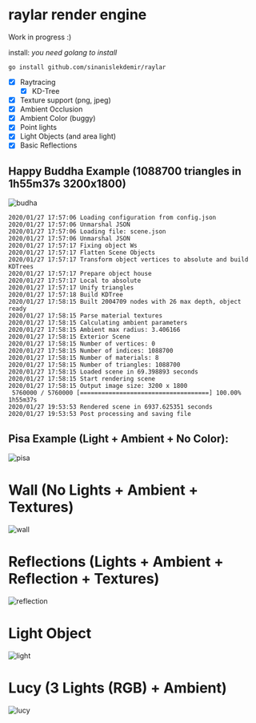 # raylar render engine

Work in progress :)

install: _you need golang to install_

    go install github.com/sinanislekdemir/raylar

- [x] Raytracing
  - [x] KD-Tree
- [x] Texture support (png, jpeg)
- [x] Ambient Occlusion
- [x] Ambient Color (buggy)
- [x] Point lights
- [x] Light Objects (and area light)
- [x] Basic Reflections

## Happy Buddha Example (1088700 triangles in 1h55m37s 3200x1800)
![budha](https://www.islekdemir.com/budha.jpg)

    2020/01/27 17:57:06 Loading configuration from config.json
    2020/01/27 17:57:06 Unmarshal JSON
    2020/01/27 17:57:06 Loading file: scene.json
    2020/01/27 17:57:06 Unmarshal JSON
    2020/01/27 17:57:17 Fixing object Ws
    2020/01/27 17:57:17 Flatten Scene Objects
    2020/01/27 17:57:17 Transform object vertices to absolute and build KDTrees
    2020/01/27 17:57:17 Prepare object house
    2020/01/27 17:57:17 Local to absolute
    2020/01/27 17:57:17 Unify triangles
    2020/01/27 17:57:18 Build KDTree
    2020/01/27 17:58:15 Built 2004709 nodes with 26 max depth, object ready
    2020/01/27 17:58:15 Parse material textures
    2020/01/27 17:58:15 Calculating ambient parameters
    2020/01/27 17:58:15 Ambient max radius: 3.406166
    2020/01/27 17:58:15 Exterior Scene
    2020/01/27 17:58:15 Number of vertices: 0
    2020/01/27 17:58:15 Number of indices: 1088700
    2020/01/27 17:58:15 Number of materials: 8
    2020/01/27 17:58:15 Number of triangles: 1088700
    2020/01/27 17:58:15 Loaded scene in 69.398893 seconds
    2020/01/27 17:58:15 Start rendering scene
    2020/01/27 17:58:15 Output image size: 3200 x 1800
     5760000 / 5760000 [====================================] 100.00% 1h55m37s
    2020/01/27 19:53:53 Rendered scene in 6937.625351 seconds
    2020/01/27 19:53:53 Post processing and saving file


## Pisa Example (Light + Ambient + No Color):
![pisa](https://www.islekdemir.com/image.png)

# Wall (No Lights + Ambient + Textures)
![wall](https://www.islekdemir.com/wall.png)

# Reflections (Lights + Ambient + Reflection + Textures)
![reflection](https://www.islekdemir.com/reflections.png)

# Light Object
![light](https://www.islekdemir.com/area_lights.png)

# Lucy (3 Lights (RGB) + Ambient)
![lucy](https://www.islekdemir.com/image_1.png)

